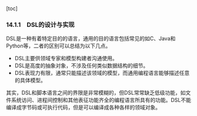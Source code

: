 [toc]

### 14.1.1　DSL的设计与实现

DSL是一种有着特定目的的语言，通用的目的语言包括常见的如C、Java和Python等，二者的区别可以总结为以下几点。

+ DSL主要供领域专家和模型构建者沟通使用。
+ DSL是高度的抽象对象，不涉及任何类似数据结构的细节。
+ DSL表现力有限，通常只能描述该领域的模型，而通用编程语言能够描述任意的具体模型。

其实，DSL和脚本语言之间的界限是非常模糊的，但DSL常常缺乏低级功能，如文件系统访问、进程间控制和其他表征功能齐全的编程语言所具有的功能。DSL不能编译成字节码或可执行代码，但是可以编译成各种各样的领域对象。

